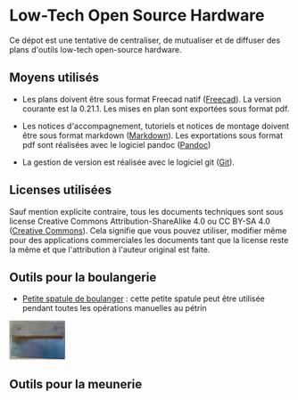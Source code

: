 # Low-Tech Open Source Hardware

Ce dépot est une tentative de centraliser, de mutualiser et de diffuser des plans d'outils low-tech open-source hardware.

## Moyens utilisés

- Les plans doivent être sous format Freecad natif ([Freecad](https://www.freecad.org)). La version courante est la 0.21.1. Les mises en plan sont exportées sous format pdf.

- Les notices d'accompagnement, tutoriels et notices de montage doivent être sous format markdown ([Markdown](https://fr.wikipedia.org/wiki/Markdown)). Les exportations sous format pdf sont réalisées avec le logiciel pandoc ([Pandoc](https://pandoc.org/))

- La gestion de version est réalisée avec le logiciel git ([Git](https://git-scm.com/)). 

## Licenses utilisées

Sauf mention explicite contraire, tous les documents techniques sont sous license Creative Commons Attribution-ShareAlike 4.0 ou CC BY-SA 4.0 ([Creative Commons](https://creativecommons.org/)). Cela signifie que vous pouvez utiliser, modifier même pour des applications commerciales les documents tant que la license reste la même et que l'attribution à l'auteur original est faite.

## Outils pour la boulangerie

- [Petite spatule de boulanger](./small-baker-spatula/small-baker-spatula.pdf) : cette petite spatule peut être utilisée pendant toutes les opérations manuelles au pétrin

<img src='small-baker-spatula/small-baker-spatula-small.jpg' width='100'>

## Outils pour la meunerie